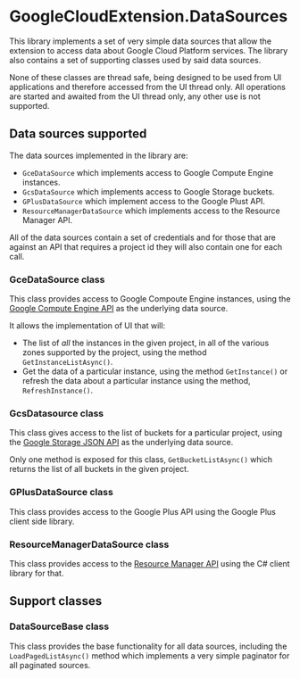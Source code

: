 # GoogleCloudExtension.DataSources
This library implements a set of very simple data sources that allow the extension to access data about Google Cloud Platform services. The library also contains a set of supporting classes used by said data sources.

None of these classes are thread safe, being designed to be used from UI applications and therefore accessed from the UI thread only. All operations are started and awaited from the UI thread only, any other use is not supported.

## Data sources supported
The data sources implemented in the library are:

* `GceDataSource` which implements access to Google Compute Engine instances.
* `GcsDataSource` which implements access to Google Storage buckets.
* `GPlusDataSource` which implement access to the Google Plust API.
* `ResourceManagerDataSource` which implements access to the Resource Manager API.

All of the data sources contain a set of credentials and for those that are against an API that requires a project id they will also contain one for each call. 

### GceDataSource class
This class provides access to Google Compoute Engine instances, using the [Google Compute Engine API](https://cloud.google.com/compute/docs/reference/latest/) as the underlying data source.

It allows the implementation of UI that will:
* The list of _all_ the instances in the given project, in all of the various zones supported by the project, using the method `GetInstanceListAsync()`.
* Get the data of a particular instance, using the method `GetInstance()` or refresh the data about a particular instance using the method, `RefreshInstance()`.

### GcsDatasource class
This class gives access to the list of buckets for a particular project, using the [Google Storage JSON API](https://cloud.google.com/storage/docs/json_api/) as the underlying data source.

Only one method is exposed for this class, `GetBucketListAsync()` which returns the list of all buckets in the given project.

### GPlusDataSource class
This class provides access to the Google Plus API using the Google Plus client side library.

### ResourceManagerDataSource class
This class provides access to the [Resource Manager API](https://cloud.google.com/resource-manager/) using the C# client library for that.

## Support classes
### DataSourceBase class
This class provides the base functionality for all data sources, including the `LoadPagedListAsync()` method which implements a very simple paginator for all paginated sources.

